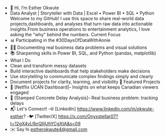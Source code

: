 - 👋 Hi, I’m Esther Okwute
- Data Analyst | Storyteller with Data | Excel • Power BI • SQL • Python
Welcome to my GitHub! I use this space to share real-world data projects,dashboards, and analyses that turn raw data into actionable insights.From business operations to entertainment analytics, I love asking the "why" behind the numbers.
Current Focus
- 📊 Participating in the #30DaysOfDataWithAnnie
- ✍🏽 Documenting real business data problems and visual solutions
- 📚 Sharpening skills in Power BI, SQL, and Python (pandas, matplotlib)
-  What I Do
- Clean and transform messy datasets  
- Build interactive dashboards that help stakeholders make decisions  
- Use storytelling to communicate complex findings simply and clearly  
- Document projects for clarity, learning, and visibility
📌 Featured Projects
- 🎥 [Netflix UCAN Dashboard]– Insights on what keeps Canadian viewers engaged  
- 🧱 [Stamped Concrete Delay Analysis]– Real business problem: tracking delays
- 📬 Let's Connect!
-🌐 [LinkedIn] https://www.linkedin.com/in/okwute-esther?
-🐦 [Twitter/X] https://x.com/Onyxstellar07?t=12gX4vLfbrQIljUhYCgXtA&s=09
- ✉️ Say hi estherokwute4@gmail.com
